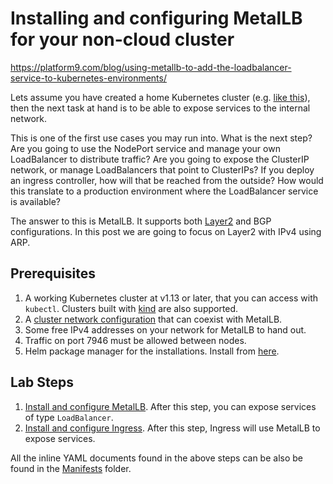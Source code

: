 # Installing and configuring MetalLB for your non-cloud cluster

https://platform9.com/blog/using-metallb-to-add-the-loadbalancer-service-to-kubernetes-environments/

Lets assume you have created a home Kubernetes cluster (e.g. [like this](https://github.com/fireflycons/kubeadm-on-ubuntu-jammy)), then the next task at hand is to be able to expose services to the internal network.

This is one of the first use cases you may run into. What is the next step? Are you going to use the NodePort service and manage your own LoadBalancer to distribute traffic? Are you going to expose the ClusterIP network, or manage LoadBalancers that point to ClusterIPs? If you deploy an ingress controller, how will that be reached from the outside? How would this translate to a production environment where the LoadBalancer service is available?

The answer to this is MetalLB. It supports both [Layer2](https://metallb.universe.tf/concepts/layer2/) and BGP configurations. In this post we are going to focus on Layer2 with IPv4 using ARP.

## Prerequisites

1. A working Kubernetes cluster at v1.13 or later, that you can access with `kubectl`. Clusters built with [kind](https://kind.sigs.k8s.io/) are also supported.
1. A [cluster network configuration](https://metallb.universe.tf/installation/network-addons/) that can coexist with MetalLB.
1. Some free IPv4 addresses on your network for MetalLB to hand out.
1. Traffic on port 7946 must be allowed between nodes.
1. Helm package manager for the installations. Install from [here](https://helm.sh/docs/intro/install/).

## Lab Steps

1. [Install and configure MetalLB](./docs/01-install-metallb.md). After this step, you can expose services of type `LoadBalancer`.
1. [Install and configure Ingress](./docs/02-install-ingress.md). After this step, Ingress will use MetalLB to expose services.

All the inline YAML documents found in the above steps can be also be found in the [Manifests](./manifests/) folder.